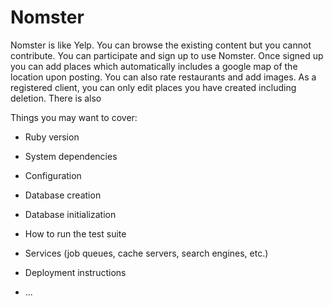 # Nomster

Nomster is like Yelp.  You can browse the existing content but you cannot contribute.  You can participate and sign up to use Nomster.  Once signed up you can add places which automatically includes a google map of the location upon posting.  You can also rate restaurants and add images.  As a registered client, you can only edit places you have created including deletion.  There is also 

Things you may want to cover:

* Ruby version

* System dependencies

* Configuration

* Database creation

* Database initialization

* How to run the test suite

* Services (job queues, cache servers, search engines, etc.)

* Deployment instructions

* ...
